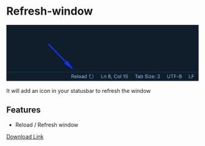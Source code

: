 # Refresh-window

![refresh-window-screenshot](images/sc.png)

It will add an icon in your statusbar to refresh the window

## Features

- Reload / Refresh window

[Download Link](https://marketplace.visualstudio.com/items?itemName=Sifat.refresh-window)
